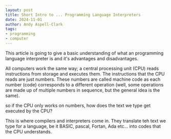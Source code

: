 ```yaml
---
layout: post
title: Short Intro to ... Programming Language Interpreters
date: 2024-11-01
author: Andy Aspell-Clark
tags:
- programming
- computer
---
```


This article is going to give a basic understanding of what an programming language interpreter is and it's advantages and disadvantages.

All computers work the same way; a central processing unit (CPU) reads instructions from storage and executes them. The instructions that the CPU reads are just numbers. These numbers are called machine code as each number (code) corresponds to a different operation (well, some operations are made up of multiple numbers in sequence, but the general idea is the same).

so if the CPU only works on numbers, how does the text we type get executed by the CPU?

This is where compilers and interpreters come in. They translate teh text we type for a language, be it BASIC, pascal, Fortan, Ada etc... into codes that the CPU understands.

